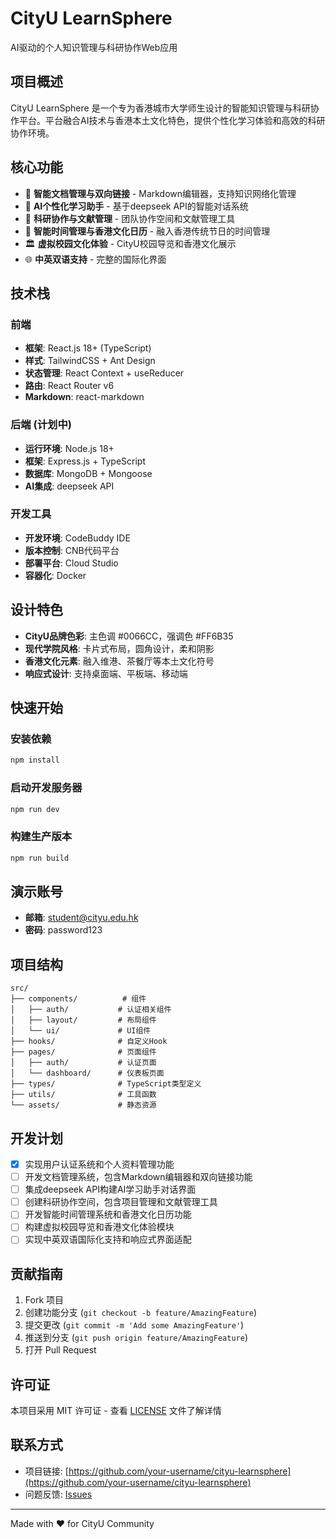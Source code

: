# CityU LearnSphere

AI驱动的个人知识管理与科研协作Web应用

## 项目概述

CityU LearnSphere 是一个专为香港城市大学师生设计的智能知识管理与科研协作平台。平台融合AI技术与香港本土文化特色，提供个性化学习体验和高效的科研协作环境。

## 核心功能

- 🧠 **智能文档管理与双向链接** - Markdown编辑器，支持知识网络化管理
- 🤖 **AI个性化学习助手** - 基于deepseek API的智能对话系统
- 👥 **科研协作与文献管理** - 团队协作空间和文献管理工具
- 📅 **智能时间管理与香港文化日历** - 融入香港传统节日的时间管理
- 🏛️ **虚拟校园文化体验** - CityU校园导览和香港文化展示
- 🌐 **中英双语支持** - 完整的国际化界面

## 技术栈

### 前端
- **框架**: React.js 18+ (TypeScript)
- **样式**: TailwindCSS + Ant Design
- **状态管理**: React Context + useReducer
- **路由**: React Router v6
- **Markdown**: react-markdown

### 后端 (计划中)
- **运行环境**: Node.js 18+
- **框架**: Express.js + TypeScript
- **数据库**: MongoDB + Mongoose
- **AI集成**: deepseek API

### 开发工具
- **开发环境**: CodeBuddy IDE
- **版本控制**: CNB代码平台
- **部署平台**: Cloud Studio
- **容器化**: Docker

## 设计特色

- **CityU品牌色彩**: 主色调 #0066CC，强调色 #FF6B35
- **现代学院风格**: 卡片式布局，圆角设计，柔和阴影
- **香港文化元素**: 融入维港、茶餐厅等本土文化符号
- **响应式设计**: 支持桌面端、平板端、移动端

## 快速开始

### 安装依赖
```bash
npm install
```

### 启动开发服务器
```bash
npm run dev
```

### 构建生产版本
```bash
npm run build
```

## 演示账号

- **邮箱**: student@cityu.edu.hk
- **密码**: password123

## 项目结构

```
src/
├── components/          # 组件
│   ├── auth/           # 认证相关组件
│   ├── layout/         # 布局组件
│   └── ui/             # UI组件
├── hooks/              # 自定义Hook
├── pages/              # 页面组件
│   ├── auth/           # 认证页面
│   └── dashboard/      # 仪表板页面
├── types/              # TypeScript类型定义
├── utils/              # 工具函数
└── assets/             # 静态资源
```

## 开发计划

- [x] 实现用户认证系统和个人资料管理功能
- [ ] 开发文档管理系统，包含Markdown编辑器和双向链接功能
- [ ] 集成deepseek API构建AI学习助手对话界面
- [ ] 创建科研协作空间，包含项目管理和文献管理工具
- [ ] 开发智能时间管理系统和香港文化日历功能
- [ ] 构建虚拟校园导览和香港文化体验模块
- [ ] 实现中英双语国际化支持和响应式界面适配

## 贡献指南

1. Fork 项目
2. 创建功能分支 (`git checkout -b feature/AmazingFeature`)
3. 提交更改 (`git commit -m 'Add some AmazingFeature'`)
4. 推送到分支 (`git push origin feature/AmazingFeature`)
5. 打开 Pull Request

## 许可证

本项目采用 MIT 许可证 - 查看 [LICENSE](LICENSE) 文件了解详情

## 联系方式

- 项目链接: [https://github.com/your-username/cityu-learnsphere](https://github.com/your-username/cityu-learnsphere)
- 问题反馈: [Issues](https://github.com/your-username/cityu-learnsphere/issues)

---

Made with ❤️ for CityU Community